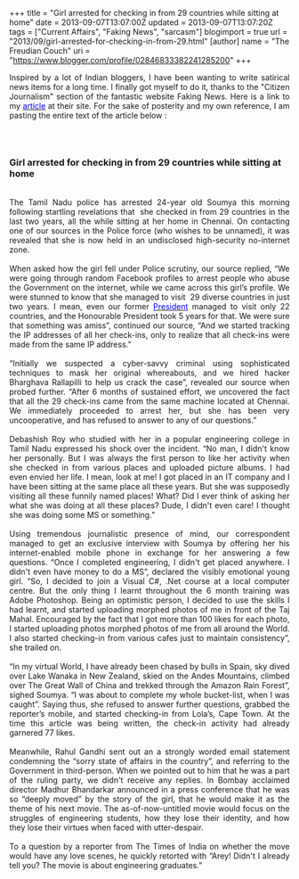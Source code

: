 +++
title = "Girl arrested for checking in from 29 countries while sitting at home"
date = 2013-09-07T13:07:00Z
updated = 2013-09-07T13:07:20Z
tags = ["Current Affairs", "Faking News", "sarcasm"]
blogimport = true 
url = "2013/09/girl-arrested-for-checking-in-from-29.html"
[author]
	name = "The Freudian Couch"
	uri = "https://www.blogger.com/profile/02846833382241285200"
+++

<div dir="ltr" style="text-align: left;" trbidi="on">
<div style="text-align: justify;">
Inspired by a lot of Indian bloggers, I have been wanting to write satirical news items for a long time. I finally got myself to do it, thanks to the "Citizen Journalism" section of the fantastic website Faking News. Here is a link to my <a href="http://my.fakingnews.firstpost.com/2013/09/07/girl-arrested-for-checking-in-from-29-countries-while-sitting-at-home/" target="_blank"><span style="color: blue;">article</span></a>&nbsp;at their site. For the sake of posterity and my own reference, I am pasting the entire text of the article below :</div>
<h3 style="text-align: left;">
<br /></h3>
<h3 style="text-align: left;">
Girl arrested for checking in from 29 countries while sitting at home</h3>
<div style="text-align: justify;">
<br /></div>
<div style="text-align: justify;">
The Tamil Nadu police has arrested 24-year old Soumya this morning following startling revelations that &nbsp;she checked in from 29 countries in the last two years, all the while sitting at her home in Chennai. On contacting one of our sources in the Police force (who wishes to be unnamed), it was revealed that she is now held in an undisclosed high-security no-internet zone.&nbsp;</div>
<div style="text-align: justify;">
<br /></div>
<div style="text-align: justify;">
When asked how the girl fell under Police scrutiny, our source replied, “We were going through random Facebook profiles to arrest people who abuse the Government on the internet, while we came across this girl’s profile. We were stunned to know that she managed to visit &nbsp;29 diverse countries in just two years. I mean, even our former <a href="http://www.thehindu.com/news/national/pratibhas-foreign-trips-cost-nation-a-record-rs-205-crore/article3223692.ece" target="_blank"><span style="color: blue;">President</span></a> managed to visit only 22 countries, and the Honourable President took 5 years for that. We were sure that something was amiss”, continued our source, “And we started tracking the IP addresses of all her check-ins, only to realize that all check-ins were made from the same IP address.”</div>
<div style="text-align: justify;">
<br /></div>
<div style="text-align: justify;">
“Initially we suspected a cyber-savvy criminal using sophisticated techniques to mask her original whereabouts, and we hired hacker Bharghava Rallapilli to help us crack the case”, revealed our source when probed further. “After 6 months of sustained effort, we uncovered the fact that all the 29 check-ins came from the same machine located at Chennai. We immediately proceeded to arrest her, but she has been very uncooperative, and has refused to answer to any of our questions.”</div>
<div style="text-align: justify;">
<br /></div>
<div style="text-align: justify;">
Debashish Roy who studied with her in a popular engineering college in Tamil Nadu expressed his shock over the incident. “No man, I didn't know her personally. But I was always the first person to like her activity when she checked in from various places and uploaded picture albums. I had even envied her life. I mean, look at me! I got placed in an IT company and I have been sitting at the same place all these years. But she was supposedly visiting all these funnily named places! What? Did I ever think of asking her what she was doing at all these places? Dude, I didn't even care! I thought she was doing some MS or something.”</div>
<div style="text-align: justify;">
<br /></div>
<div style="text-align: justify;">
Using tremendous journalistic presence of mind, our correspondent managed to get an exclusive interview with Soumya by offering her his internet-enabled mobile phone in exchange for her answering a few questions. “Once I completed engineering, I didn't get placed anywhere. I didn't even have money to do a MS”, declared the visibly emotional young girl. “So, I decided to join a Visual C#, .Net course at a local computer centre. But the only thing I learnt throughout the 6 month training was Adobe Photoshop. Being an optimistic person, I decided to use the skills I had learnt, and started uploading morphed photos of me in front of the Taj Mahal. Encouraged by the fact that I got more than 100 likes for each photo, I started uploading photos morphed photos of me from all around the World. I also started checking-in from various cafes just to maintain consistency”, she trailed on.</div>
<div style="text-align: justify;">
<br /></div>
<div style="text-align: justify;">
“In my virtual World, I have already been chased by bulls in Spain, sky dived over Lake Wanaka in New Zealand, skied on the Andes Mountains, climbed over The Great Wall of China and trekked through the Amazon Rain Forest”, sighed Soumya. “I was about to complete my whole bucket-list, when I was caught”. Saying thus, she refused to answer further questions, grabbed the reporter’s mobile, and started checking-in from Lola’s, Cape Town. At the time this article was being written, the check-in activity had already garnered 77 likes.</div>
<div style="text-align: justify;">
<br /></div>
<div style="text-align: justify;">
Meanwhile, Rahul Gandhi sent out an a strongly worded email statement condemning the “sorry state of affairs in the country”, and referring to the Government in third-person. When we pointed out to him that he was a part of the ruling party, we didn't receive any replies. In Bombay acclaimed director Madhur Bhandarkar announced in a press conference that he was so “deeply moved” by the story of the girl, that he would make it as the theme of his next movie. The as-of-now-untitled movie would focus on the struggles of engineering students, how they lose their identity, and how they lose their virtues when faced with utter-despair.</div>
<div style="text-align: justify;">
<br /></div>
<div style="text-align: justify;">
To a question by a reporter from The Times of India on whether the move would have any love scenes, he quickly retorted with “Arey! Didn't I already tell you? The movie is about engineering graduates.”</div>
</div>

